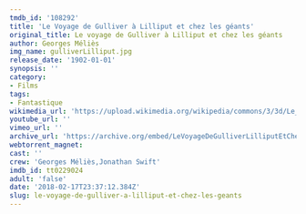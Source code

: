 ```yaml
---
tmdb_id: '108292'
title: 'Le Voyage de Gulliver à Lilliput et chez les géants'
original_title: Le voyage de Gulliver à Lilliput et chez les géants
author: Georges Méliès
img_name: gulliverLilliput.jpg
release_date: '1902-01-01'
synopsis: ''
category:
- Films
tags: 
- Fantastique
wikimedia_url: 'https://upload.wikimedia.org/wikipedia/commons/3/3d/Le_Voyage_de_Gulliver_%C3%A0_Lilliput_et_chez_les_g%C3%A9ants_%281902%29.ogv'
youtube_url: ''
vimeo_url: ''
archive_url: 'https://archive.org/embed/LeVoyageDeGulliverLilliputEtChezLesGGants'
webtorrent_magnet:
cast: ''
crew: 'Georges Méliès,Jonathan Swift'
imdb_id: tt0229024
adult: 'false'
date: '2018-02-17T23:37:12.384Z'
slug: le-voyage-de-gulliver-a-lilliput-et-chez-les-geants
---
```

